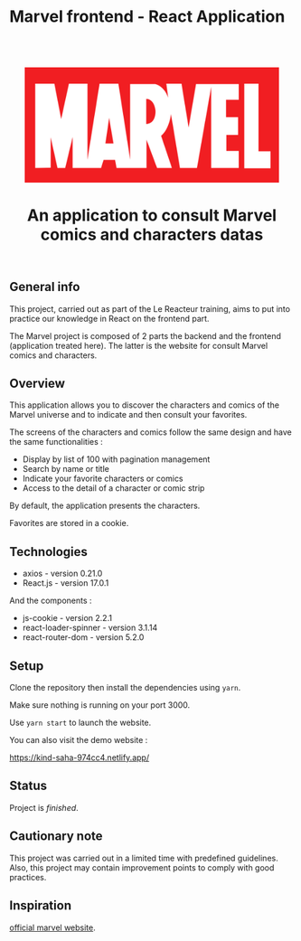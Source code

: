 # Marvel frontend - React Application

<h1 align="center">
<br>
<img
		width="450"
		alt="Marvel - React App"
		src="Marvel-Comics-Logo.575beca3.png">

<br>
<br>
An application to consult Marvel comics and characters datas
<br>
<br>

</h1>

## General info

This project, carried out as part of the Le Reacteur training, aims to put into practice our knowledge in React on the frontend part.

The Marvel project is composed of 2 parts the backend and the frontend (application treated here).
The latter is the website for consult Marvel comics and characters.

## Overview

This application allows you to discover the characters and comics of the Marvel universe and to indicate and then consult your favorites.

The screens of the characters and comics follow the same design and have the same functionalities :

- Display by list of 100 with pagination management
- Search by name or title
- Indicate your favorite characters or comics
- Access to the detail of a character or comic strip

By default, the application presents the characters.

Favorites are stored in a cookie.

## Technologies

- axios - version 0.21.0
- React.js - version 17.0.1

And the components :

- js-cookie - version 2.2.1
- react-loader-spinner - version 3.1.14
- react-router-dom - version 5.2.0

## Setup

Clone the repository then install the dependencies using `yarn`.

Make sure nothing is running on your port 3000.

Use `yarn start` to launch the website.

You can also visit the demo website :

https://kind-saha-974cc4.netlify.app/

## Status

Project is _finished_.

## Cautionary note

This project was carried out in a limited time with predefined guidelines. Also, this project may contain improvement points to comply with good practices.

## Inspiration

[official marvel website](https://www.marvel.com/).
